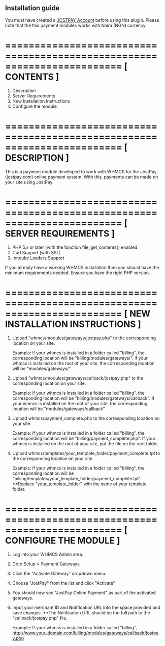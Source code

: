 ﻿## Installation guide ##
  
You must have created a [JOSTPAY Account](https://jostpay.com/) before using this plugin.
Please note that the this payment modules works with Naira (NGN) currency

========================================================================
[ CONTENTS ]
========================================================================

1. Description
2. Server Requirements
3. New Installation Instructions
4. Configure the module

========================================================================
[ DESCRIPTION ]
========================================================================
This is a payment module developed to work with WHMCS
for the JostPay (jostpay.com) online payment system. With 
this, payments can be made on your site using JostPay.


========================================================================
[ SERVER REQUIREMENTS ]
========================================================================
1. PHP 5.x or later (with the function file_get_contents() enabled
2. Curl Support (with SSL)
3. Ioncube Loaders Support

If you already have a working WHMCS installation then you should have 
the minimum requirements needed. Ensure you have the right PHP version.


========================================================================
[ NEW INSTALLATION INSTRUCTIONS ]
========================================================================

1. Upload "whmcs/modules/gateways/jostpay.php" to the corresponding location
   on your site. 
   
   Example:
   If your whmcs is installed in a folder called "billing", the corresponding
   location will be "billing/modules/gateways/".
   If your whmcs is installed on the root of your site, the corresponding
   location will be "modules/gateways/"


2. Upload "whmcs/modules/gateways/callback/jostpay.php" to the corresponding location
   on your site. 
   
   Example:
   If your whmcs is installed in a folder called "billing", the corresponding
   location will be "billing/modules/gateways/callback".
   If your whmcs is installed on the root of your site, the corresponding
   location will be "modules/gateways/callback"

3. Upload whmcs/payment_complete.php to the corresponding location on your site.

   Example:
   If your whmcs is installed in a folder called "billing", the corresponding
   location will be "billing/payment_complete.php".
   If your whmcs is installed on the root of your site, put the file on the root folder.

4. Upload whmcs/templates/your_template_folder/payment_complete.tpl to the corresponding location on your site.

   Example:
   If your whmcs is installed in a folder called "billing", the corresponding
   location will be "billing/templates/your_template_folder/payment_complete.tpl".
   **Replace "your_template_folder" with the name of your template folder.


========================================================================
[ CONFIGURE THE MODULE ]
========================================================================

1. Log into your WHMCS Admin area.
2. Goto Setup > Payment Gateways
3. Click the "Activate Gateway" dropdown menu.
4. Choose "JostPay" from the list and click "Activate"
5. You should now see "JostPay Online Payment" as part of the activated
   gateways.
6. Input your merchant ID and Notification URL into the space provided and save changes.
**The Notification URL should be the full path to the "callback/jostpay.php" file.

	Example: 
        If your whmcs is installed in a folder called "billing",
        http://www.your_domain.com/billing/modules/gateways/callback/jostpay.php
		